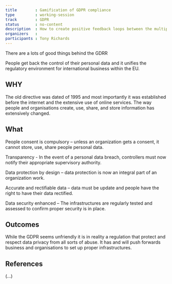 ```yaml
---
title        : Gamification of GDPR compliance
type         : working-session
track        : GDPR
status       : no-content
description  : How to create positive feedback loops between the multiple teams aiming for GDPR Compliance
organizers   :
participants : Tony Richards
---
```


There are a lots of good things behind the GDRR

People get back the control of their personal data and it unifies the regulatory environment for international business within the EU. 

## WHY

The old directive was dated of 1995 and most importantly it was established before the internet and the extensive use of online services.  The way people and organisations create, use, share, and store information has extensively changed. 

## What

People consent is compulsory – unless an organization gets a consent, it cannot store, use, share people personal data. 

Transparency - In the event of a personal data breach, controllers must now notify their appropriate supervisory authority. 

Data protection by design – data protection is now an integral part of an organization work.

Accurate and rectifiable data – data must be update and people have the right to have their data rectified. 

Data security enhanced – The infrastructures are regularly tested and assessed to confirm proper security is in place. 


## Outcomes

While the GDPR seems unfriendly it is in reality a regulation that protect and respect data privacy from all sorts of abuse. It has and will push forwards business and organisations to set up proper infrastructures. 

## References

(...)
